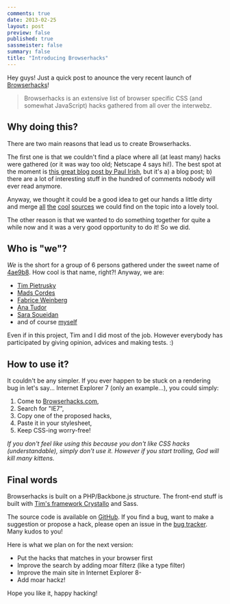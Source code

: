 ```yaml
---
comments: true
date: 2013-02-25
layout: post
preview: false
published: true
sassmeister: false
summary: false
title: "Introducing Browserhacks"
---
```


Hey guys! Just a quick post to anounce the very recent launch of [Browserhacks](http://browserhacks.com)!

> Browserhacks is an extensive list of browser specific CSS (and somewhat JavaScript) hacks gathered from all over the interwebz.

## Why doing this?

There are two main reasons that lead us to create Browserhacks.

The first one is that we couldn't find a place where all (at least many) hacks were gathered (or it was way too old; Netscape 4 says hi!). The best spot at the moment is [this great blog post by Paul Irish](http://paulirish.com/2009/browser-specific-css-hacks/), but it's a) a blog post; b) there are a lot of interesting stuff in the hundred of comments nobody will ever read anymore.

Anyway, we thought it could be a good idea to get our hands a little dirty and merge [all](http://paulirish.com/2009/browser-specific-css-hacks/) [the](https://gist.github.com/983116) [cool](http://www.impressivewebs.com/ie10-css-hacks/) [sources](http://www.webcredible.co.uk/user-friendly-resources/css/hacks-browser-detection.shtml") we could find on the topic into a lovely tool.

The other reason is that we wanted to do something together for quite a while now and it was a very good opportunity to do it! So we did.

## Who is "we"?

*We* is the short for a group of 6 persons gathered under the sweet name of [4ae9b8](http://4ae9b8.com). How cool is that name, right?! Anyway, we are:

* [Tim Pietrusky](https://twitter.com/timpietrusky)
* [Mads Cordes](https://twitter.com/mobilpadde)
* [Fabrice Weinberg](https://twitter.com/fweinb)
* [Ana Tudor](https://twitter.com/thebabydino)
* [Sara Soueidan](https://twitter.com/sarasoueidan)
* and of course [myself](https://twitter.com/hugogiraudel)

Even if in this project, Tim and I did most of the job. However everybody has participated by giving opinion, advices and making tests. :)

## How to use it?

It couldn't be any simpler. If you ever happen to be stuck on a rendering bug in let's say... Internet Explorer 7 (only an example...), you could simply:

1. Come to [Browserhacks.com](http://browserhacks.com),
2. Search for "IE7",
3. Copy one of the proposed hacks,
4. Paste it in your stylesheet,
5. Keep CSS-ing worry-free!

*If you don't feel like using this because you don't like CSS hacks (understandable), simply don't use it. However if you start trolling, God will kill many kittens.*

## Final words

Browserhacks is built on a PHP/Backbone.js structure. The front-end stuff is built with [Tim's framework Crystallo](http://timpietrusky.github.com/crystallo/) and Sass.

The source code is available on [GitHub](https://github.com/4ae9b8/browserhacks). If you find a bug, want to make a suggestion or propose a hack, please open an issue in the [bug tracker](https://github.com/4ae9b8/browserhacks/issues?state=open). Many kudos to you!

Here is what we plan on for the next version:

* Put the hacks that matches in your browser first
* Improve the search by adding moar filterz (like a type filter)
* Improve the main site in Internet Explorer 8-
* Add moar hackz!

Hope you like it, happy hacking!
